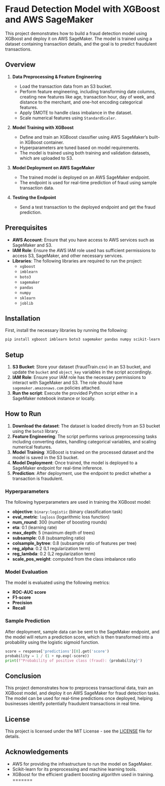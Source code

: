 
# Fraud Detection Model with XGBoost and AWS SageMaker

This project demonstrates how to build a fraud detection model using XGBoost and deploy it on AWS SageMaker. The model is trained using a dataset containing transaction details, and the goal is to predict fraudulent transactions.

## Overview

1. **Data Preprocessing & Feature Engineering**
   - Load the transaction data from an S3 bucket.
   - Perform feature engineering, including transforming date columns, creating new features like age, transaction hour, day of week, and distance to the merchant, and one-hot encoding categorical features.
   - Apply SMOTE to handle class imbalance in the dataset.
   - Scale numerical features using `StandardScaler`.

2. **Model Training with XGBoost**
   - Define and train an XGBoost classifier using AWS SageMaker’s built-in XGBoost container.
   - Hyperparameters are tuned based on model requirements.
   - The model is trained using both training and validation datasets, which are uploaded to S3.

3. **Model Deployment on AWS SageMaker**
   - The trained model is deployed on an AWS SageMaker endpoint.
   - The endpoint is used for real-time prediction of fraud using sample transaction data.

4. **Testing the Endpoint**
   - Send a test transaction to the deployed endpoint and get the fraud prediction.

## Prerequisites

- **AWS Account**: Ensure that you have access to AWS services such as SageMaker and S3.
- **IAM Role**: Ensure the AWS IAM role used has sufficient permissions to access S3, SageMaker, and other necessary services.
- **Libraries**: The following libraries are required to run the project:
    - `xgboost`
    - `imblearn`
    - `boto3`
    - `sagemaker`
    - `pandas`
    - `numpy`
    - `sklearn`
    - `joblib`

## Installation

First, install the necessary libraries by running the following:

```bash
pip install xgboost imblearn boto3 sagemaker pandas numpy scikit-learn joblib
```

## Setup

1. **S3 Bucket**: Store your dataset (fraudTrain.csv) in an S3 bucket, and update the `bucket` and `object_key` variables in the script accordingly.
2. **IAM Role**: Ensure your IAM role has the necessary permissions to interact with SageMaker and S3. The role should have `sagemaker.amazonaws.com` policies attached.
3. **Run the script**: Execute the provided Python script either in a SageMaker notebook instance or locally.

## How to Run

1. **Download the dataset**: The dataset is loaded directly from an S3 bucket using the `boto3` library.
2. **Feature Engineering**: The script performs various preprocessing tasks including converting dates, handling categorical variables, and scaling numerical features.
3. **Model Training**: XGBoost is trained on the processed dataset and the model is saved in the S3 bucket.
4. **Model Deployment**: Once trained, the model is deployed to a SageMaker endpoint for real-time inference.
5. **Prediction**: After deployment, use the endpoint to predict whether a transaction is fraudulent.

### Hyperparameters

The following hyperparameters are used in training the XGBoost model:

- **objective**: `binary:logistic` (binary classification task)
- **eval_metric**: `logloss` (logarithmic loss function)
- **num_round**: 300 (number of boosting rounds)
- **eta**: 0.1 (learning rate)
- **max_depth**: 5 (maximum depth of trees)
- **subsample**: 0.8 (subsampling ratio)
- **colsample_bytree**: 0.8 (subsample ratio of features per tree)
- **reg_alpha**: 0.2 (L1 regularization term)
- **reg_lambda**: 0.2 (L2 regularization term)
- **scale_pos_weight**: computed from the class imbalance ratio

### Model Evaluation

The model is evaluated using the following metrics:

- **ROC-AUC score**
- **F1-score**
- **Precision**
- **Recall**

### Sample Prediction

After deployment, sample data can be sent to the SageMaker endpoint, and the model will return a prediction score, which is then transformed into a probability using the logistic sigmoid function.

```python
score = response['predictions'][0].get('score')
probability = 1 / (1 + np.exp(-score))
print(f"Probability of positive class (fraud): {probability}")
```

## Conclusion

This project demonstrates how to preprocess transactional data, train an XGBoost model, and deploy it on AWS SageMaker for fraud detection tasks. The model can be used for real-time predictions once deployed, helping businesses identify potentially fraudulent transactions in real time.

## License

This project is licensed under the MIT License - see the [LICENSE](LICENSE) file for details.

## Acknowledgements

- AWS for providing the infrastructure to run the model on SageMaker.
- Scikit-learn for its preprocessing and machine learning tools.
- XGBoost for the efficient gradient boosting algorithm used in training.
=======
